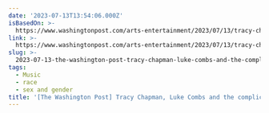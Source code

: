 ```yaml
---
date: '2023-07-13T13:54:06.000Z'
isBasedOn: >-
  https://www.washingtonpost.com/arts-entertainment/2023/07/13/tracy-chapman-luke-combs-fast-car-cover
link: >-
  https://www.washingtonpost.com/arts-entertainment/2023/07/13/tracy-chapman-luke-combs-fast-car-cover
slug: >-
  2023-07-13-the-washington-post-tracy-chapman-luke-combs-and-the-complicated-respons
tags:
  - Music
  - race
  - sex and gender
title: '[The Washington Post] Tracy Chapman, Luke Combs and the complicated respons'
---
```


